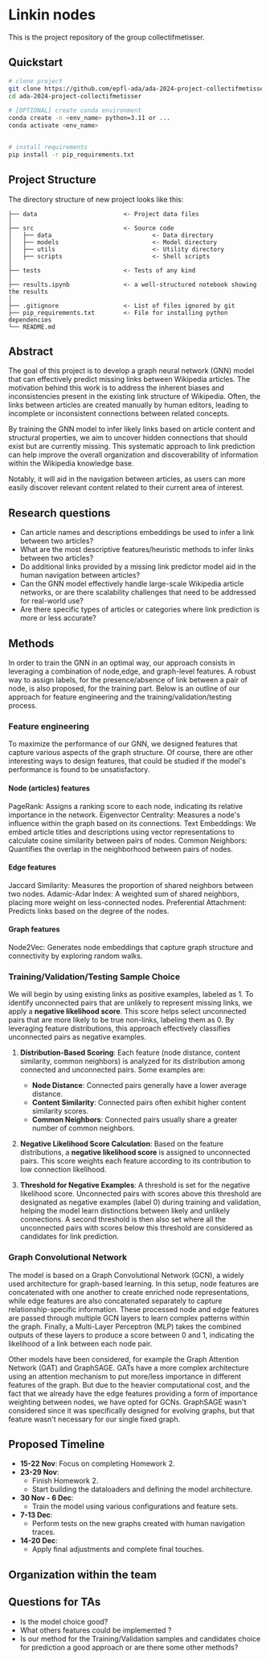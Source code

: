 
# Linkin nodes

This is the project repository of the group collectifmetisser.

## Quickstart

```bash
# clone project
git clone https://github.com/epfl-ada/ada-2024-project-collectifmetisser
cd ada-2024-project-collectifmetisser

# [OPTIONAL] create conda environment
conda create -n <env_name> python=3.11 or ...
conda activate <env_name>


# install requirements
pip install -r pip_requirements.txt
```

## Project Structure

The directory structure of new project looks like this:

```
├── data                        <- Project data files
│
├── src                         <- Source code
│   ├── data                            <- Data directory
│   ├── models                          <- Model directory
│   ├── utils                           <- Utility directory
│   ├── scripts                         <- Shell scripts
│
├── tests                       <- Tests of any kind
│
├── results.ipynb               <- a well-structured notebook showing the results
│
├── .gitignore                  <- List of files ignored by git
├── pip_requirements.txt        <- File for installing python dependencies
└── README.md
```

## Abstract

The goal of this project is to develop a graph neural network (GNN) model that can effectively predict missing links between Wikipedia articles. The motivation behind this work is to address the inherent biases and inconsistencies present in the existing link structure of Wikipedia. Often, the links between articles are created manually by human editors, leading to incomplete or inconsistent connections between related concepts.

By training the GNN model to infer likely links based on article content and structural properties, we aim to uncover hidden connections that should exist but are currently missing. This systematic approach to link prediction can help improve the overall organization and discoverability of information within the Wikipedia knowledge base.

Notably, it will aid in the navigation between articles, as users can more easily discover relevant content related to their current area of interest.

## Research questions

- Can article names and descriptions embeddings be used to infer a link between two articles?
- What are the most descriptive features/heuristic methods to infer links between two articles?
- Do additional links provided by a missing link predictor model aid in the human navigation between articles?
- Can the GNN model effectively handle large-scale Wikipedia article networks, or are there scalability challenges that need to be addressed for real-world use?
- Are there specific types of articles or categories where link prediction is more or less accurate?

## Methods

In order to train the GNN in an optimal way, our approach consists in leveraging a combination of node,edge, and graph-level features. A robust way to assign labels, for the presence/absence of link between a pair of node, is also proposed, for the training part. 
Below is an outline of our approach for feature engineering and the training/validation/testing process.

### Feature engineering

To maximize the performance of our GNN, we designed features that capture various aspects of the graph structure. Of course, there are other interesting ways to design features, that could be studied if the model's performance is found to be unsatisfactory.

#### Node (articles) features

PageRank: Assigns a ranking score to each node, indicating its relative importance in the network.
Eigenvector Centrality: Measures a node's influence within the graph based on its connections.
Text Embeddings: We embed article titles and descriptions using vector representations to calculate cosine similarity between pairs of nodes.
Common Neighbors: Quantifies the overlap in the neighborhood between pairs of nodes.

#### Edge features

Jaccard Similarity: Measures the proportion of shared neighbors between two nodes.
Adamic-Adar Index: A weighted sum of shared neighbors, placing more weight on less-connected nodes.
Preferential Attachment: Predicts links based on the degree of the nodes.

#### Graph features

Node2Vec: Generates node embeddings that capture graph structure and connectivity by exploring random walks.

### Training/Validation/Testing Sample Choice

We will begin by using existing links as positive examples, labeled as 1. To identify unconnected pairs that are unlikely to represent missing links, we apply a **negative likelihood score**. This score helps select unconnected pairs that are more likely to be true non-links, labeling them as 0. By leveraging feature distributions, this approach effectively classifies unconnected pairs as negative examples.

1. **Distribution-Based Scoring**: Each feature (node distance, content similarity, common neighbors) is analyzed for its distribution among connected and unconnected pairs. Some examples are:
   - **Node Distance**: Connected pairs generally have a lower average distance.
   - **Content Similarity**: Connected pairs often exhibit higher content similarity scores.
   - **Common Neighbors**: Connected pairs usually share a greater number of common neighbors.

2. **Negative Likelihood Score Calculation**: Based on the feature distributions, a **negative likelihood score** is assigned to unconnected pairs. This score weights each feature according to its contribution to low connection likelihood.

3. **Threshold for Negative Examples**: A threshold is set for the negative likelihood score. Unconnected pairs with scores above this threshold are designated as negative examples (label 0) during training and validation, helping the model learn distinctions between likely and unlikely connections. A second threshold is then also set where all the unconnected pairs with scores below this threshold are considered as candidates for link prediction.

### Graph Convolutional Network

The model is based on a Graph Convolutional Network (GCN), a widely used architecture for graph-based learning. In this setup, node features are concatenated with one another to create enriched node representations, while edge features are also concatenated separately to capture relationship-specific information. These processed node and edge features are passed through multiple GCN layers to learn complex patterns within the graph. Finally, a Multi-Layer Perceptron (MLP) takes the combined outputs of these layers to produce a score between 0 and 1, indicating the likelihood of a link between each node pair.

Other models have been considered, for example the Graph Attention Network (GAT) and GraphSAGE. GATs have a more complex architecture using an attention mechanism to put more/less importance in different features of the graph. But due to the heavier computational cost, and the fact that we already have the edge features providing a form of importance weighting between nodes, we have opted for GCNs. GraphSAGE wasn't considered since it was specifically designed for evolving graphs, but that feature wasn't necessary for our single fixed graph.

## Proposed Timeline

- **15-22 Nov**: Focus on completing Homework 2.
- **23-29 Nov**: 
  - Finish Homework 2.
  - Start building the dataloaders and defining the model architecture.
- **30 Nov - 6 Dec**: 
  - Train the model using various configurations and feature sets.
- **7-13 Dec**: 
  - Perform tests on the new graphs created with human navigation traces.
- **14-20 Dec**: 
  - Apply final adjustments and complete final touches.

## Organization within the team

## Questions for TAs

- Is the model choice good?
- What others features could be implemented ? 
- Is our method for the Training/Validation samples and candidates choice for prediction a good approach or are there some other methods?
